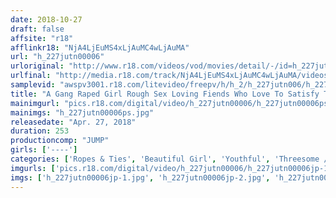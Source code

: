 ```yaml
---
date: 2018-10-27
draft: false
affsite: "r18"
afflinkr18: "NjA4LjEuMS4xLjAuMC4wLjAuMA"
url: "h_227jutn00006"
urloriginal: "http://www.r18.com/videos/vod/movies/detail/-/id=h_227jutn00006"
urlfinal: "http://media.r18.com/track/NjA4LjEuMS4xLjAuMC4wLjAuMA/videos/vod/movies/detail/-/id=h_227jutn00006"
samplevid: "awspv3001.r18.com/litevideo/freepv/h/h_2/h_227jutn006/h_227jutn006_dmb_w.mp4"
title: "A Gang Raped Girl Rough Sex Loving Fiends Who Love To Satisfy Their Hunger For Young Girls' Pretty Bodies 4 Hours"
mainimgurl: "pics.r18.com/digital/video/h_227jutn00006/h_227jutn00006ps.jpg"
mainimgs: "h_227jutn00006ps.jpg"
releasedate: "Apr. 27, 2018"
duration: 253
productioncomp: "JUMP"
girls: ['----']
categories: ['Ropes & Ties', 'Beautiful Girl', 'Youthful', 'Threesome / Foursome', 'Big Vibrator', 'Over 4 Hours']
imgurls: ['pics.r18.com/digital/video/h_227jutn00006/h_227jutn00006jp-1.jpg', 'pics.r18.com/digital/video/h_227jutn00006/h_227jutn00006jp-2.jpg', 'pics.r18.com/digital/video/h_227jutn00006/h_227jutn00006jp-3.jpg', 'pics.r18.com/digital/video/h_227jutn00006/h_227jutn00006jp-4.jpg', 'pics.r18.com/digital/video/h_227jutn00006/h_227jutn00006jp-5.jpg', 'pics.r18.com/digital/video/h_227jutn00006/h_227jutn00006jp-6.jpg', 'pics.r18.com/digital/video/h_227jutn00006/h_227jutn00006jp-7.jpg', 'pics.r18.com/digital/video/h_227jutn00006/h_227jutn00006jp-8.jpg', 'pics.r18.com/digital/video/h_227jutn00006/h_227jutn00006jp-9.jpg', 'pics.r18.com/digital/video/h_227jutn00006/h_227jutn00006jp-10.jpg', 'pics.r18.com/digital/video/h_227jutn00006/h_227jutn00006jp-11.jpg', 'pics.r18.com/digital/video/h_227jutn00006/h_227jutn00006jp-12.jpg', 'pics.r18.com/digital/video/h_227jutn00006/h_227jutn00006jp-13.jpg', 'pics.r18.com/digital/video/h_227jutn00006/h_227jutn00006jp-14.jpg', 'pics.r18.com/digital/video/h_227jutn00006/h_227jutn00006jp-15.jpg', 'pics.r18.com/digital/video/h_227jutn00006/h_227jutn00006jp-16.jpg', 'pics.r18.com/digital/video/h_227jutn00006/h_227jutn00006jp-17.jpg', 'pics.r18.com/digital/video/h_227jutn00006/h_227jutn00006jp-18.jpg', 'pics.r18.com/digital/video/h_227jutn00006/h_227jutn00006jp-19.jpg', 'pics.r18.com/digital/video/h_227jutn00006/h_227jutn00006jp-20.jpg']
imgs: ['h_227jutn00006jp-1.jpg', 'h_227jutn00006jp-2.jpg', 'h_227jutn00006jp-3.jpg', 'h_227jutn00006jp-4.jpg', 'h_227jutn00006jp-5.jpg', 'h_227jutn00006jp-6.jpg', 'h_227jutn00006jp-7.jpg', 'h_227jutn00006jp-8.jpg', 'h_227jutn00006jp-9.jpg', 'h_227jutn00006jp-10.jpg', 'h_227jutn00006jp-11.jpg', 'h_227jutn00006jp-12.jpg', 'h_227jutn00006jp-13.jpg', 'h_227jutn00006jp-14.jpg', 'h_227jutn00006jp-15.jpg', 'h_227jutn00006jp-16.jpg', 'h_227jutn00006jp-17.jpg', 'h_227jutn00006jp-18.jpg', 'h_227jutn00006jp-19.jpg', 'h_227jutn00006jp-20.jpg']
---
```

